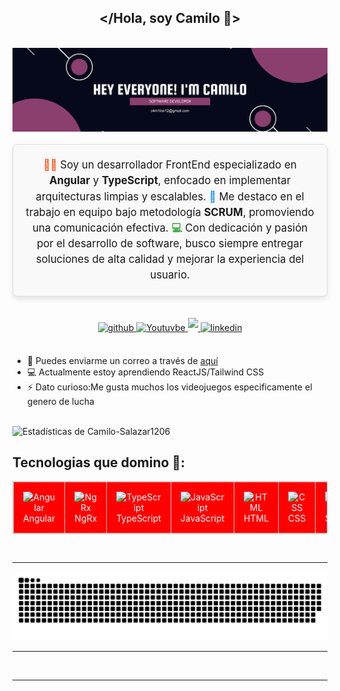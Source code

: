 ## <div align="center"></Hola, soy Camilo 👋></div>
</br>
<img src="banner.png"></img>
<br/>
<br/>
<div align="center" style="font-size: 1.2em; line-height: 1.5; max-width: 600px; background-color: #f9f9f9; border: 1px solid #ddd; border-radius: 8px; padding: 20px; box-shadow: 0 4px 8px rgba(0, 0, 0, 0.1);">
    <p style="margin: 0;">
        <span style="color: #ff5722; font-weight: bold;">👨‍💻</span> Soy un desarrollador FrontEnd especializado en <strong>Angular</strong> y <strong>TypeScript</strong>, 
        enfocado en implementar arquitecturas limpias y escalables. 
        <span style="color: #2196F3; font-weight: bold;">🤝</span> Me destaco en el trabajo en equipo bajo metodología <strong>SCRUM</strong>, promoviendo una comunicación efectiva. 
        <span style="color: #4CAF50; font-weight: bold;">💻</span> Con dedicación y pasión por el desarrollo de software, busco siempre entregar 
        soluciones de alta calidad y mejorar la experiencia del usuario. 
    </p>
</div>

<br/>
<br/>
<div align="center">
<a href="https://github.com/Camilo-Salazar1206" target="_blank">
<img src=https://img.shields.io/badge/github-%2324292e.svg?&style=for-the-badge&logo=github&logoColor=white alt=github style="margin-bottom: 5px;" />
</a>
 <a href="https://www.youtube.com/@camiloTs-u5b" target="_blank">
 <img alt="Youtuvbe" src="https://img.shields.io/badge/Youtube-D00000?style=for-the-badge&logo=Youtube&logoColor=white">
 </a>
<a href="https://drive.google.com/file/d/1wToZfnffsxcTCVk_W1Y3UMz2R8NR2PGi/view?usp=sharing" target="_blank">
    <img src="https://img.shields.io/badge/cv-%231E77B5.svg?style=for-the-badge&llogoColor=white" style="margin-bottom: 5px;" />
</a>

<a href="https://www.linkedin.com/in/camilo-salazar-35717932a?utm_source=share&utm_campaign=share_via&utm_content=profile&utm_medium=android_app" target="_blank">
<img src=https://img.shields.io/badge/linkedin-%231E77B5.svg?&style=for-the-badge&logo=linkedin&logoColor=white alt=linkedin style="margin-bottom: 5px;" />
</a>
</div>  
</br>


- 📧 Puedes enviarme un correo a través de [aquí](mailto:c4m1loo12@gmail.com)
- 💻 Actualmente estoy aprendiendo ReactJS/Tailwind CSS
- ⚡ Dato curioso:Me gusta muchos los videojuegos especificamente el genero de lucha
<br/>  
<div>
<img
src="https://github-readme-stats.vercel.app/api/top-langs?username=Camilo-Salazar1206&show_icons=true&locale=en&bg_color=0d1117&text_color=ffffff&layout=compact"
alt="Estadísticas de Camilo-Salazar1206"
style="width: 100%; max-width: 800px; height:120px;"/>

</div>

## Tecnologias que domino 🚀:
<table style="width: 100%; border-collapse: collapse; overflow: hidden; border: 1px solid #ccc;">
    <tr style="background-color: #ff0000; color: white;">
        <td style="padding: 15px; text-align: center; border: 1px solid #ccc;">
            <img src="https://upload.wikimedia.org/wikipedia/commons/thumb/c/cf/Angular_full_color_logo.svg/2048px-Angular_full_color_logo.svg.png" width="55px" alt="Angular"/> Angular
        </td>
        <td style="padding: 15px; text-align: center; border: 1px solid #ccc;">
            <img src="https://cdn.worldvectorlogo.com/logos/ngrx.svg" width="50px" alt="NgRx"/> NgRx
        </td>
        <td style="padding: 15px; text-align: center; border: 1px solid #ccc;">
            <img src="https://upload.wikimedia.org/wikipedia/commons/thumb/4/4c/Typescript_logo_2020.svg/2048px-Typescript_logo_2020.svg.png" width="40px" alt="TypeScript"/> TypeScript
        </td>
        <td style="padding: 15px; text-align: center; border: 1px solid #ccc;">
            <img src="https://img.icons8.com/color/48/000000/javascript--v1.png" alt="JavaScript"/> JavaScript
        </td>
        <td style="padding: 15px; text-align: center; border: 1px solid #ccc;">
            <img src="https://img.icons8.com/color/48/000000/html-5--v1.png" alt="HTML"/> HTML
        </td>
        <td style="padding: 15px; text-align: center; border: 1px solid #ccc;">
            <img src="https://img.icons8.com/color/48/000000/css3.png" alt="CSS"/> CSS
        </td>
        <td style="padding: 15px; text-align: center; border: 1px solid #ccc;">
            <img src="https://img.icons8.com/color/48/000000/sass.png" alt="Sass"/> Sass
        </td>
        <td style="padding: 15px; text-align: center; border: 1px solid #ccc;">
            <img src="https://img.icons8.com/color/48/000000/mongodb.png" alt="MongoDB"/> MongoDB
        </td>
        <td style="padding: 15px; text-align: center; border: 1px solid #ccc;">
            <img src="https://img.icons8.com/color/48/000000/mysql-logo.png" alt="MySQL"/> MySQL
        </td>
    </tr>
</table> 
<br/>  

----

<p align="center">
  <img  src="https://raw.githubusercontent.com/Elanza-48/Elanza-48/main/resources/img/github-contribution-grid-snake.svg"
    alt="example" />
</p>

-----

<br />

------

